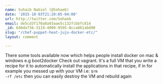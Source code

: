 ```yaml
---
name: Suhaib Nabiel (@Sohaeb)
date: '2015-10-03T21:20:05-04:00'
url: http://twitter.com/Sohaeb
email: de5cd3f170a8a93aae5c132fcbbfc814
_id: 646de736-3119-4090-9595-8cca861abd90
slug: "/chef-puppet-heat-juju-docker-etc/"
layout: comment

---
```


There some tools available now which helps people install docker on mac &amp; windows e.g boot2docker
Check out vagrant. It's a full VM that you write a recipe for it to automatically install the applications in that recipe, if in for example you messed up with your VM i.e: <code>$rm -rf /etc</code> then you can easily destroy the VM and rebuild again
